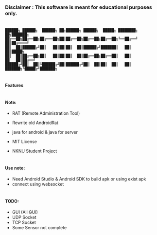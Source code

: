 ### Disclaimer : This software is meant for educational purposes only.
#

```
██████╗ ██████╗  ██████╗ ██╗██████╗ ██████╗  █████╗ ████████╗             ██╗███████╗
██╔══██╗██╔══██╗██╔═══██╗██║██╔══██╗██╔══██╗██╔══██╗╚══██╔══╝             ██║██╔════╝
██║  ██║██████╔╝██║   ██║██║██║  ██║██████╔╝███████║   ██║                ██║█████╗
██║  ██║██╔══██╗██║   ██║██║██║  ██║██╔══██╗██╔══██║   ██║           ██   ██║██╔══╝
██████╔╝██║  ██║╚██████╔╝██║██████╔╝██║  ██║██║  ██║   ██║  ███████╗╚█████╔╝███████╗
```
#
#### Features

#
#### Note:

* RAT (Remote Administration Tool)

* Rewrite old AndroidRat 

* java for android & java for server

* MIT License

* NKNU Student Project

#
#### Use note:
* Need Android Studio & Android SDK to build apk or using exist apk
* connect using websocket
#
#### TODO:
* GUI (All GUI)
* UDP Socket
* TCP Socket
* Some Sensor not complete
# 
